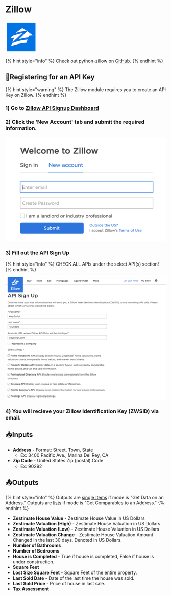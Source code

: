 # Zillow

![Real estate data.](../../.gitbook/assets/zillow_data.png)

{% hint style="info" %}
Check out python-zillow on [GitHub](https://github.com/seme0021/python-zillow).
{% endhint %}

## 🔑Registering for an API Key

{% hint style="warning" %}
The Zillow module requires you to create an API Key on Zillow.
{% endhint %}

### 1\) Go to [Zillow API Signup Dashboard](https://www.zillow.com/user/Register.htm)

### 2\) Click the 'New Account' tab and submit the required information. 

![](../../.gitbook/assets/zillow_auth_1.png)

### 3\) Fill out the API Sign Up

{% hint style="info" %}
CHECK ALL APIs under the select API\(s\) section!
{% endhint %}

![Check all apis under Select API\(s\)](../../.gitbook/assets/zillow_auth_2.png)

### 4\) You will recieve your Zillow Identification Key \(ZWSID\) via email. 

## 📥Inputs

* **Address** - Format: Street, Town, State
  * Ex: 3400 Pacific Ave., Marina Del Rey, CA
* **Zip Code** - United States Zip \(postal\) Code
  * Ex: 90292

## 📤Outputs

{% hint style="info" %}
Outputs are [single Items](../../getting_started/variables.md#single-item) if mode is "Get Data on an Address." Outputs are [lists](../../getting_started/variables.md#lists) if mode is "Get Comparables to an Address."
{% endhint %}

* **Zestimate House Value** - Zestimate House Value in US Dollars
* **Zestimate Valuation \(High\)** - Zestimate House Valuation in US Dollars
* **Zestimate Valuation \(Low\)** - Zestimate House Valuation in US Dollars
* **Zestimate Valuation Change** - Zestimate House Valuation Amount Changed in the last 30 days. Denoted in US Dollars.
* **Number of Bathrooms**
* **Number of Bedrooms**
* **House is Completed** - True if house is completed, False if house is under construction.
* **Square Feet**
* **Lost Size Square Feet** - Square Feet of the entire property.
* **Last Sold Date** - Date of the last time the house was sold.
* **Last Sold Price** - Price of house in last sale.
* **Tax Assessment**

